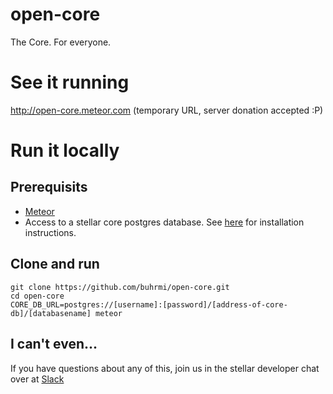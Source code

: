 # open-core
The Core. For everyone.

# See it running
http://open-core.meteor.com (temporary URL, server donation accepted :P)

# Run it locally

## Prerequisits

* [Meteor](http://meteor.com/install)
* Access to a stellar core postgres database. See [here](https://github.com/stellar/stellar-core/blob/master/INSTALL.md) for installation instructions.

## Clone and run

    git clone https://github.com/buhrmi/open-core.git
    cd open-core
    CORE_DB_URL=postgres://[username]:[password]/[address-of-core-db]/[databasename] meteor

## I can't even...

If you have questions about any of this, join us in the stellar developer chat over at [Slack](https://stellar-public.slack.com/messages/dev/)
